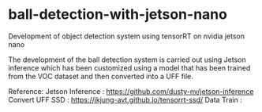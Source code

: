 # ball-detection-with-jetson-nano
Development of object detection system using tensorRT on nvidia jetson nano

The development of the ball detection system is carried out using Jetson inference which has been customized using a model that has been trained from the VOC dataset and then converted into a UFF file.

Reference:
Jetson Inference  : https://github.com/dusty-nv/jetson-inference
Convert UFF SSD   : https://jkjung-avt.github.io/tensorrt-ssd/
Data Train        : 
